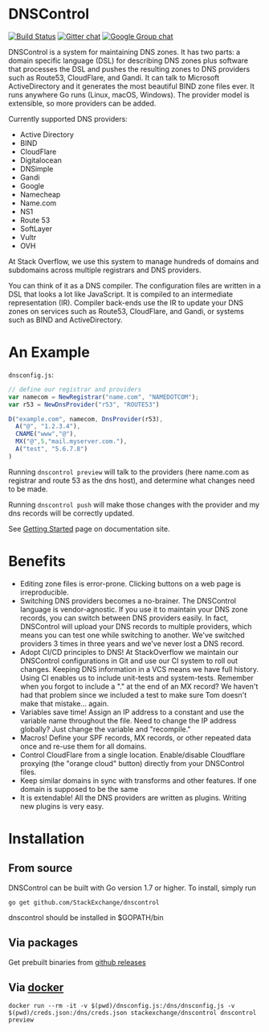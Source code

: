 # DNSControl

[![Build Status](https://travis-ci.org/StackExchange/dnscontrol.svg?branch=master)](https://travis-ci.org/StackExchange/dnscontrol)
[![Gitter chat](https://badges.gitter.im/dnscontrol/Lobby.png)](https://gitter.im/dnscontrol/Lobby)
[![Google Group chat](https://img.shields.io/badge/google%20group-chat-green.svg)](https://groups.google.com/forum/#!forum/dnscontrol-discuss)

DNSControl is a system for maintaining DNS zones.  It has two parts:
a domain specific language (DSL) for describing DNS zones plus
software that processes the DSL and pushes the resulting zones to
DNS providers such as Route53, CloudFlare, and Gandi.  It can talk
to Microsoft ActiveDirectory and it generates the most beautiful
BIND zone files ever.  It runs anywhere Go runs (Linux, macOS,
Windows). The provider model is extensible, so more providers can be added.

Currently supported DNS providers:
 - Active Directory
 - BIND
 - CloudFlare
 - Digitalocean
 - DNSimple
 - Gandi
 - Google
 - Namecheap
 - Name.com
 - NS1
 - Route 53
 - SoftLayer
 - Vultr
 - OVH

At Stack Overflow, we use this system to manage hundreds of domains
and subdomains across multiple registrars and DNS providers.

You can think of it as a DNS compiler.  The configuration files are
written in a DSL that looks a lot like JavaScript.  It is compiled
to an intermediate representation (IR).  Compiler back-ends use the
IR to update your DNS zones on services such as Route53, CloudFlare,
and Gandi, or systems such as BIND and ActiveDirectory.

# An Example

`dnsconfig.js`:

```js
// define our registrar and providers
var namecom = NewRegistrar("name.com", "NAMEDOTCOM");
var r53 = NewDnsProvider("r53", "ROUTE53")

D("example.com", namecom, DnsProvider(r53),
  A("@", "1.2.3.4"),
  CNAME("www","@"),
  MX("@",5,"mail.myserver.com."),
  A("test", "5.6.7.8")
)
```

Running `dnscontrol preview` will talk to the providers (here name.com as registrar and route 53 as the dns host), and determine what changes need to be made.

Running `dnscontrol push` will make those changes with the provider and my dns records will be correctly updated.

See [Getting Started](https://stackexchange.github.io/dnscontrol/getting-started) page on documentation site.

# Benefits

* Editing zone files is error-prone.  Clicking buttons on a web
page is irreproducible.
* Switching DNS providers becomes a no-brainer.  The DNSControl
language is vendor-agnostic.  If you use it to maintain your DNS
zone records, you can switch between DNS providers easily. In fact,
DNSControl will upload your DNS records to multiple providers, which
means you can test one while switching to another. We've switched
providers 3 times in three years and we've never lost a DNS record.
* Adopt CI/CD principles to DNS!  At StackOverflow we maintain our
DNSControl configurations in Git and use our CI system to roll out
changes.  Keeping DNS information in a VCS means we have full
history.  Using CI enables us to include unit-tests and system-tests.
Remember when you forgot to include a "." at the end of an MX record?
We haven't had that problem since we included a test to make sure
Tom doesn't make that mistake... again.
* Variables save time!  Assign an IP address to a constant and use
the variable name throughout the file. Need to change the IP address
globally? Just change the variable and "recompile."
* Macros!  Define your SPF records, MX records, or other repeated
data once and re-use them for all domains.
* Control CloudFlare from a single location.  Enable/disable
Cloudflare proxying (the "orange cloud" button) directly from your
DNSControl files.
* Keep similar domains in sync with transforms and other features.
If one domain is supposed to be the same
* It is extendable!  All the DNS providers are written as plugins.
Writing new plugins is very easy.

# Installation

## From source

DNSControl can be built with Go version 1.7 or higher. To install, simply run 

`go get github.com/StackExchange/dnscontrol`

dnscontrol should be installed in $GOPATH/bin

## Via packages

Get prebuilt binaries from [github releases](https://github.com/StackExchange/dnscontrol/releases/latest)

## Via [docker](https://hub.docker.com/r/stackexchange/dnscontrol/)

```
docker run --rm -it -v $(pwd)/dnsconfig.js:/dns/dnsconfig.js -v $(pwd)/creds.json:/dns/creds.json stackexchange/dnscontrol dnscontrol preview
```
